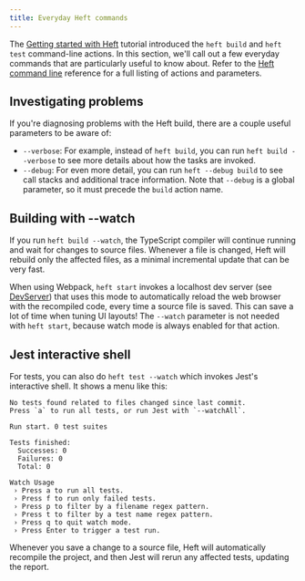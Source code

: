 ```yaml
---
title: Everyday Heft commands
---
```


The [Getting started with Heft](./getting_started.md) tutorial introduced the `heft build` and `heft test` command-line actions. In this section, we'll call out a few everyday commands that are particularly useful to know about. Refer to the [Heft command line](../heft/cli.md) reference for a full listing of actions and parameters.

## Investigating problems

If you're diagnosing problems with the Heft build, there are a couple useful parameters to be aware of:

- `--verbose`: For example, instead of `heft build`, you can run `heft build --verbose` to see more details about how the tasks are invoked.
- `--debug`: For even more detail, you can run `heft --debug build` to see call stacks and additional trace information. Note that `--debug` is a global parameter, so it must precede the `build` action name.

## Building with -<!---->-watch

If you run `heft build --watch`, the TypeScript compiler will continue running and wait for changes to source files. Whenever a file is changed, Heft will rebuild only the affected files, as a minimal incremental update that can be very fast.

When using Webpack, `heft start` invokes a localhost dev server (see [DevServer](https://webpack.js.org/configuration/dev-server/)) that uses this mode to automatically reload the web browser with the recompiled code, every time a source file is saved. This can save a lot of time when tuning UI layouts! The `--watch` parameter is not needed with `heft start`, because watch mode is always enabled for that action.

## Jest interactive shell

For tests, you can also do `heft test --watch` which invokes Jest's interactive shell. It shows a menu like this:

```
No tests found related to files changed since last commit.
Press `a` to run all tests, or run Jest with `--watchAll`.

Run start. 0 test suites

Tests finished:
  Successes: 0
  Failures: 0
  Total: 0

Watch Usage
 › Press a to run all tests.
 › Press f to run only failed tests.
 › Press p to filter by a filename regex pattern.
 › Press t to filter by a test name regex pattern.
 › Press q to quit watch mode.
 › Press Enter to trigger a test run.
```

Whenever you save a change to a source file, Heft will automatically recompile the project, and then Jest will rerun any affected tests, updating the report.
